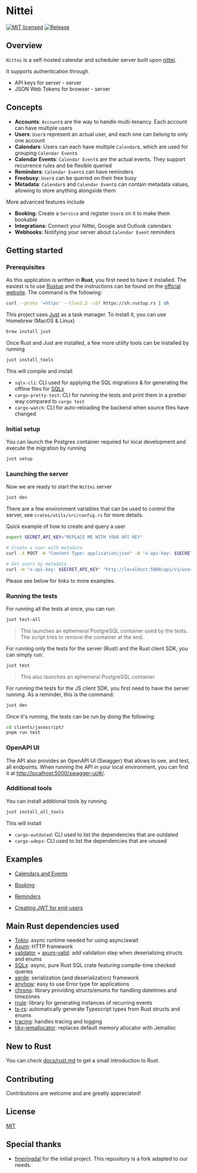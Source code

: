 # Nittei

[![MIT licensed](https://img.shields.io/badge/License-MIT-blue.svg)](LICENSE)
[![Release](https://github.com/meetsmore/nittei/actions/workflows/release.yml/badge.svg)](https://github.com/meetsmore/nittei/actions/workflows/release.yml)

## Overview

`Nittei` is a self-hosted calendar and scheduler server built upon [nittei](https://github.com/fmeringdal/nettu-scheduler).

It supports authentication through

- API keys for server - server
- JSON Web Tokens for browser - server

## Concepts

- **Accounts**: `Account`s are the way to handle multi-tenancy. Each account can have multiple users
- **Users**: `User`s represent an actual user, and each one can belong to only one account
- **Calendars**: Users can each have multiple `Calendar`s, which are used for grouping `Calendar Event`s
- **Calendar Events**: `Calendar Event`s are the actual events. They support recurrence rules and be flexible queried
- **Reminders**: `Calendar Event`s can have reminders
- **Freebusy**: `User`s can be queried on their free busy
- **Metadata**: `Calendar`s and `Calendar Event`s can contain metadata values, allowing to store anything alongside them

More advanced features include

- **Booking**: Create a `Service` and register `User`s on it to make them bookable
- **Integrations**: Connect your Nittei, Google and Outlook calendars
- **Webhooks**: Notifying your server about `Calendar Event` reminders

## Getting started

### Prerequisites

As this application is written in **Rust**, you first need to have it installed. The easiest is to use [Rustup](https://rustup.rs/) and the instructions can be found on the [official website](https://rustup.rs/). The command is the following:

```sh
curl --proto '=https' --tlsv1.2 -sSf https://sh.rustup.rs | sh
```

This project uses [Just](https://github.com/casey/just) as a task manager. To install it, you can use Homebrew (MacOS & Linux)

```sh
brew install just
```

Once Rust and Just are installed, a few more utility tools can be installed by running

```sh
just install_tools
```

This will compile and install

- `sqlx-cli`: CLI used for applying the SQL migrations & for generating the offline files for [SQLx](https://github.com/launchbadge/sqlx/blob/main/sqlx-cli/README.md)
- `cargo-pretty-test`: CLI for running the tests and print them in a prettier way compared to `cargo test`
- `cargo-watch`: CLI for auto-reloading the backend when source files have changed

### Initial setup

You can launch the Postgres container required for local development and execute the migration by running

```sh
just setup
```

### Launching the server

Now we are ready to start the `Nittei` server

```bash
just dev
```

There are a few environment variables that can be used to control the server, see `crates/utils/src/config.rs` for more details.

Quick example of how to create and query a user

```bash
export SECRET_API_KEY="REPLACE ME WITH YOUR API KEY"

# Create a user with metadata
curl -X POST -H "Content-Type: application/json" -H "x-api-key: $SECRET_API_KEY" -d '{"metadata": { "groupId": "123" }}' http://localhost:5000/api/v1/user

# Get users by metadata
curl -H "x-api-key: $SECRET_API_KEY" "http://localhost:5000/api/v1/user/meta?key=groupId&value=123"
```

Please see below for links to more examples.

### Running the tests

For running all the tests at once, you can run:

```sh
just test-all
```

> This launches an ephemeral PostgreSQL container used by the tests. The script tries to remove the container at the end.

For running only the tests for the server (Rust) and the Rust client SDK, you can simply run:

```sh
just test
```

> This also launches an ephemeral PostgreSQL container.

For running the tests for the JS client SDK, you first need to have the server running. As a reminder, this is the command:

```sh
just dev
```

Once it's running, the tests can be run by doing the following:

```sh
cd clients/javascript/
pnpm run test
```

### OpenAPI UI

The API also provides an OpenAPI UI (Swagger) that allows to see, and test, all endpoints. When running the API in your local environment, you can find it at <http://localhost:5000/swagger-ui/#/>.

### Additional tools

You can install additional tools by running

```sh
just install_all_tools
```

This will install

- `cargo-outdated`: CLI used to list the dependencies that are outdated
- `cargo-udeps`: CLI used to list the dependencies that are unused

## Examples

- [Calendars and Events](examples/calendar-events.md)

- [Booking](examples/booking.md)

- [Reminders](examples/reminders.md)

- [Creating JWT for end-users](examples/jwt.md)

## Main Rust dependencies used

- [Tokio](https://github.com/tokio-rs/tokio): async runtime needed for using async/await
- [Axum](https://github.com/tokio-rs/axum): HTTP framework
- [validator](https://github.com/Keats/validator) + [axum-valid](https://github.com/gengteng/axum-valid): add validation step when deserializing structs and enums
- [SQLx](https://github.com/launchbadge/sqlx): async, pure Rust SQL crate featuring compile-time checked queries
- [serde](https://github.com/serde-rs/serde): serialization (and deserialization) framework
- [anyhow](https://github.com/dtolnay/anyhow): easy to use Error type for applications
- [chrono](https://github.com/chronotope/chrono): library providing structs/enums for handling datetimes and timezones
- [rrule](https://github.com/fmeringdal/rust-rrule): library for generating instances of recurring events
- [ts-rs](https://github.com/Aleph-Alpha/ts-rs): automatically generate Typescript types from Rust structs and enums
- [tracing](https://github.com/tokio-rs/tracing): handles tracing and logging
- [tikv-jemallocator](https://github.com/tikv/jemallocator): replaces default memory allocator with Jemalloc

## New to Rust

You can check [docs/rust.md](./docs/rust.md) to get a small introduction to Rust.

## Contributing

Contributions are welcome and are greatly appreciated!

## License

[MIT](LICENSE)

## Special thanks

- [fmeringdal](https://github.com/fmeringdal/nettu-scheduler) for the initial project. This repository is a fork adapted to our needs.
